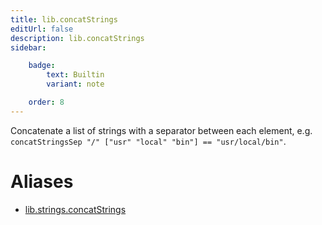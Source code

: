 ```yaml
---
title: lib.concatStrings
editUrl: false
description: lib.concatStrings
sidebar:

    badge:
        text: Builtin
        variant: note

    order: 8
---
```


Concatenate a list of strings with a separator between each
element, e.g. `concatStringsSep "/" ["usr" "local" "bin"] ==
"usr/local/bin"`.


# Aliases

- [lib.strings.concatStrings](/nix-doc-comments/reference/lib/strings/lib-strings-concatstrings)


